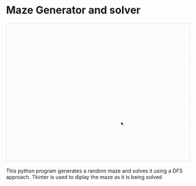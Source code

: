 # Maze Generator and solver
![](https://github.com/bcit-rl/maze-gen-and-solve/blob/main/gif/Maze%20Solver%202024-06-20%2014-31-18%20(1).gif)

This python program generates a random maze and solves it using a DFS approach. Tkinter is used to diplay the maze as it is being solved
